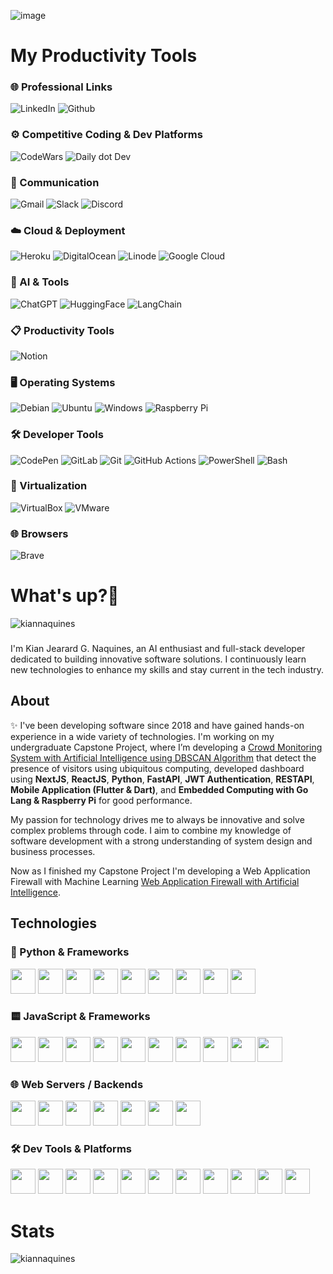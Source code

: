![image](https://github.com/user-attachments/assets/6bf85430-4ff4-4620-8f68-0ab6864e1085)
<div id="header" align="left">
  <h1 align="left">My Productivity Tools</h1>

  <!-- 🌐 Professional Links -->
  <h3>🌐 Professional Links</h3>
  <a href="https://www.linkedin.com/in/kjgnaquines" style="text-decoration: none;">
    <img src="https://img.shields.io/badge/LinkedIn-blue?style=for-the-badge&logo=linkedin&logoColor=white" alt="LinkedIn"/>
  </a>
  <a href="https://github.com/kiannaquines/" style="text-decoration: none;">
    <img src="https://img.shields.io/badge/GitHub-100000?style=for-the-badge&logo=github&logoColor=white" alt="Github"/>
  </a>

  <!-- ⚙️ Competitive Coding & Dev Platforms -->
  <h3>⚙️ Competitive Coding & Dev Platforms</h3>
  <a href="#" style="text-decoration: none;">
    <img src="https://img.shields.io/badge/Codewars-B1361E?style=for-the-badge&logo=Codewars&logoColor=white" alt="CodeWars"/>
  </a>
  <a href="#" style="text-decoration: none;">
    <img src="https://img.shields.io/badge/daily.dev-CE3DF3?style=for-the-badge&logo=dailydotdev&logoColor=white" alt="Daily dot Dev"/>
  </a>

  <!-- 💬 Communication -->
  <h3>💬 Communication</h3>
  <a href="#" style="text-decoration: none;">
    <img src="https://img.shields.io/badge/Gmail-D14836?style=for-the-badge&logo=gmail&logoColor=white" alt="Gmail"/>
  </a>
  <a href="#" style="text-decoration: none;">
    <img src="https://img.shields.io/badge/Slack-4A154B?style=for-the-badge&logo=slack&logoColor=white" alt="Slack"/>
  </a>
  <a href="#" style="text-decoration: none;">
    <img src="https://img.shields.io/badge/Discord-5865F2?style=for-the-badge&logo=discord&logoColor=white" alt="Discord"/>
  </a>

  <!-- ☁️ Cloud & Deployment -->
  <h3>☁️ Cloud & Deployment</h3>
  <a href="#" style="text-decoration: none;">
    <img src="https://img.shields.io/badge/Heroku-430098?style=for-the-badge&logo=heroku&logoColor=white" alt="Heroku"/>
  </a>
  <a href="#" style="text-decoration: none;">
    <img src="https://img.shields.io/badge/Digital_Ocean-0080FF?style=for-the-badge&logo=DigitalOcean&logoColor=white" alt="DigitalOcean"/>
  </a>
  <a href="#" style="text-decoration: none;">
    <img src="https://img.shields.io/badge/Linode-00A95C?style=for-the-badge&logo=Linode&logoColor=white" alt="Linode"/>
  </a>
  <a href="#" style="text-decoration: none;">
    <img src="https://img.shields.io/badge/Google_Cloud-4285F4?style=for-the-badge&logo=google-cloud&logoColor=white" alt="Google Cloud"/>
  </a>

  <!-- 🧠 AI & Tools -->
  <h3>🧠 AI & Tools</h3>
  <a href="#" style="text-decoration: none;">
    <img src="https://img.shields.io/badge/ChatGPT-74aa9c?style=for-the-badge&logo=openai&logoColor=white" alt="ChatGPT"/>
  </a>
  <a href="#" style="text-decoration: none;">
    <img src="https://img.shields.io/badge/-HuggingFace-FDEE21?style=for-the-badge&logo=HuggingFace&logoColor=black" alt="HuggingFace"/>
  </a>
  <a href="#" style="text-decoration: none;">
    <img src="https://img.shields.io/badge/LangChain-FF6F61?style=for-the-badge&logo=langchain&logoColor=white" alt="LangChain"/>
  </a>

  <!-- 📋 Productivity Tools -->
  <h3>📋 Productivity Tools</h3>
  <a href="#" style="text-decoration: none;">
    <img src="https://img.shields.io/badge/Notion-000000?style=for-the-badge&logo=notion&logoColor=white" alt="Notion"/>
  </a>

  <!-- 🖥️ Operating Systems -->
  <h3>🖥️ Operating Systems</h3>
  <a href="#" style="text-decoration: none;">
    <img src="https://img.shields.io/badge/Debian-A81D33?style=for-the-badge&logo=debian&logoColor=white" alt="Debian"/>
  </a>
  <a href="#" style="text-decoration: none;">
    <img src="https://img.shields.io/badge/Ubuntu-E95420?style=for-the-badge&logo=ubuntu&logoColor=white" alt="Ubuntu"/>
  </a>
  <a href="#" style="text-decoration: none;">
    <img src="https://img.shields.io/badge/Windows-0078D6?style=for-the-badge&logo=windows&logoColor=white" alt="Windows"/>
  </a>
  <a href="#" style="text-decoration: none;">
    <img src="https://img.shields.io/badge/Raspberry_Pi-A22846?style=for-the-badge&logo=raspberry-pi&logoColor=white" alt="Raspberry Pi"/>
  </a>

  <!-- 🛠️ Developer Tools -->
  <h3>🛠️ Developer Tools</h3>
  <a href="#" style="text-decoration: none;">
    <img src="https://img.shields.io/badge/CodePen-000000?style=for-the-badge&logo=codepen&logoColor=white" alt="CodePen"/>
  </a>
  <a href="#" style="text-decoration: none;">
    <img src="https://img.shields.io/badge/GitLab-FC6D26?style=for-the-badge&logo=gitlab&logoColor=white" alt="GitLab"/>
  </a>
  <a href="#" style="text-decoration: none;">
    <img src="https://img.shields.io/badge/Git-F05032?style=for-the-badge&logo=git&logoColor=white" alt="Git"/>
  </a>
  <a href="#" style="text-decoration: none;">
    <img src="https://img.shields.io/badge/GitHub_Actions-2088FF?style=for-the-badge&logo=github-actions&logoColor=white" alt="GitHub Actions"/>
  </a>
  <a href="#" style="text-decoration: none;">
    <img src="https://img.shields.io/badge/PowerShell-5391FE?style=for-the-badge&logo=powershell&logoColor=white" alt="PowerShell"/>
  </a>
  <a href="#" style="text-decoration: none;">
    <img src="https://img.shields.io/badge/Bash-4EAA25?style=for-the-badge&logo=gnu-bash&logoColor=white" alt="Bash"/>
  </a>

  <!-- 🧪 Virtualization -->
  <h3>🧪 Virtualization</h3>
  <a href="#" style="text-decoration: none;">
    <img src="https://img.shields.io/badge/VirtualBox-183A61?style=for-the-badge&logo=virtualbox&logoColor=white" alt="VirtualBox"/>
  </a>
  <a href="#" style="text-decoration: none;">
    <img src="https://img.shields.io/badge/VMware-607078?style=for-the-badge&logo=vmware&logoColor=white" alt="VMware"/>
  </a>

  <!-- 🌐 Browsers -->
  <h3>🌐 Browsers</h3>
  <a href="#" style="text-decoration: none;">
    <img src="https://img.shields.io/badge/Brave-FB542B?style=for-the-badge&logo=brave&logoColor=white" alt="Brave"/>
  </a>
</div>


<h1 align="left">What's up?👋</h1>
<p align="left"> <img src="https://komarev.com/ghpvc/?username=kiannaquines&label=Profile%20views&color=0e75b6&style=flat" alt="kiannaquines" /> </p>

### 

<p align="left">I'm Kian Jearard G. Naquines, an AI enthusiast and full-stack developer dedicated to building innovative software solutions. I continuously learn new technologies to enhance my skills and stay current in the tech industry.</p>

### 

<h2 align="left">About</h2>

<p align="left">✨ I've been developing software since 2018 and have gained hands-on experience in a wide variety of technologies. I'm working on my undergraduate Capstone Project, where I’m developing a <a href="https://github.com/kiannaquines/crowd-monitoring-app">Crowd Monitoring System with Artificial Intelligence using DBSCAN Algorithm</a> that detect the presence of visitors using ubiquitous computing, developed dashboard using <b>NextJS</b>, <b>ReactJS</b>, <b>Python</b>, <b>FastAPI</b>, <b>JWT Authentication</b>, <b>RESTAPI</b>, <b>Mobile Application (Flutter & Dart)</b>, and <b>Embedded Computing with Go Lang & Raspberry Pi</b> for good performance.</p>

<p align="left">My passion for technology drives me to always be innovative and solve complex problems through code. I aim to combine my knowledge of software development with a strong understanding of system design and business processes.</p>
<p align="left">Now as I finished my Capstone Project I'm developing a Web Application Firewall with Machine Learning <a href="https://github.com/kiannaquines/web-application-firewall-machine-learning">Web Application Firewall with Artificial Intelligence</a>.</p>

<h2 align="left">Technologies</h2>

<div align="left">
 <h3>🐍 Python & Frameworks</h3>
<img src="https://cdn.jsdelivr.net/gh/devicons/devicon/icons/python/python-original.svg" height="40" />
<img src="https://cdn.jsdelivr.net/gh/devicons/devicon/icons/fastapi/fastapi-original.svg" height="40" />
<img src="https://cdn.jsdelivr.net/gh/devicons/devicon/icons/flask/flask-original.svg" height="40" />
<img src="https://cdn.jsdelivr.net/gh/devicons/devicon/icons/sqlalchemy/sqlalchemy-original.svg" height="40" />
<img src="https://cdn.jsdelivr.net/gh/devicons/devicon/icons/pytorch/pytorch-original.svg" height="40" />
<img src="https://cdn.jsdelivr.net/gh/devicons/devicon/icons/jupyter/jupyter-original.svg" height="40" />
<img src="https://cdn.jsdelivr.net/gh/devicons/devicon/icons/anaconda/anaconda-original.svg" height="40" />
<img src="https://cdn.jsdelivr.net/gh/devicons/devicon/icons/pandas/pandas-original.svg" height="40" />
<img src="https://cdn.jsdelivr.net/gh/devicons/devicon/icons/numpy/numpy-original.svg" height="40" />

<!-- JAVASCRIPT & FRAMEWORKS -->
<h3>🟨 JavaScript & Frameworks</h3>
<img src="https://cdn.jsdelivr.net/gh/devicons/devicon/icons/javascript/javascript-original.svg" height="40" />
<img src="https://cdn.jsdelivr.net/gh/devicons/devicon/icons/typescript/typescript-original.svg" height="40" />
<img src="https://cdn.jsdelivr.net/gh/devicons/devicon/icons/react/react-original.svg" height="40" />
<img src="https://cdn.jsdelivr.net/gh/devicons/devicon/icons/nextjs/nextjs-original.svg" height="40" />
<img src="https://cdn.jsdelivr.net/gh/devicons/devicon/icons/redux/redux-original.svg" height="40" />
<img src="https://cdn.jsdelivr.net/gh/devicons/devicon/icons/jquery/jquery-original.svg" height="40" />
<img src="https://cdn.jsdelivr.net/gh/devicons/devicon/icons/jest/jest-plain.svg" height="40" />
<img src="https://cdn.jsdelivr.net/gh/devicons/devicon/icons/storybook/storybook-original.svg" height="40" />
<img src="https://cdn.jsdelivr.net/gh/devicons/devicon/icons/nodejs/nodejs-original.svg" height="40" />
<img src="https://cdn.jsdelivr.net/gh/devicons/devicon/icons/npm/npm-original-wordmark.svg" height="40" />

<!-- WEB SERVERS / BACKENDS -->
<h3>🌐 Web Servers / Backends</h3>
<img src="https://cdn.jsdelivr.net/gh/devicons/devicon/icons/nginx/nginx-original.svg" height="40" />
<img src="https://cdn.jsdelivr.net/gh/devicons/devicon/icons/mysql/mysql-original.svg" height="40" />
<img src="https://cdn.jsdelivr.net/gh/devicons/devicon/icons/mongodb/mongodb-original.svg" height="40" />
<img src="https://cdn.jsdelivr.net/gh/devicons/devicon/icons/postgresql/postgresql-original.svg" height="40" />
<img src="https://cdn.jsdelivr.net/gh/devicons/devicon/icons/heroku/heroku-original.svg" height="40" />
<img src="https://cdn.jsdelivr.net/gh/devicons/devicon/icons/php/php-original.svg" height="40" />
<img src="https://cdn.jsdelivr.net/gh/devicons/devicon/icons/codeigniter/codeigniter-plain.svg" height="40" />

<!-- DEV TOOLS -->
<h3>🛠 Dev Tools & Platforms</h3>
<img src="https://cdn.jsdelivr.net/gh/devicons/devicon/icons/git/git-original.svg" height="40" />
<img src="https://cdn.jsdelivr.net/gh/devicons/devicon/icons/github/github-original.svg" height="40" />
<img src="https://cdn.jsdelivr.net/gh/devicons/devicon/icons/vscode/vscode-original.svg" height="40" />
<img src="https://cdn.jsdelivr.net/gh/devicons/devicon/icons/visualstudio/visualstudio-plain.svg" height="40" />
<img src="https://cdn.jsdelivr.net/gh/devicons/devicon/icons/digitalocean/digitalocean-original.svg" height="40" />
<img src="https://cdn.jsdelivr.net/gh/devicons/devicon/icons/figma/figma-original.svg" height="40" />
<img src="https://cdn.jsdelivr.net/gh/devicons/devicon/icons/filezilla/filezilla-plain.svg" height="40" />
<img src="https://cdn.jsdelivr.net/gh/devicons/devicon/icons/putty/putty-original.svg" height="40" />
<img src="https://cdn.jsdelivr.net/gh/devicons/devicon/icons/linux/linux-original.svg" height="40" />
<img src="https://cdn.jsdelivr.net/gh/devicons/devicon/icons/ubuntu/ubuntu-plain.svg" height="40" />
<img src="https://cdn.jsdelivr.net/gh/devicons/devicon/icons/grafana/grafana-original.svg" height="40" />
</div>

<h1 align="left">Stats</h1>

<p>
    <img align="left" src="https://github-readme-stats.vercel.app/api?username=kiannaquines&amp;show_icons=true&amp;locale=en" alt="kiannaquines">
</p>
